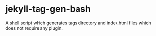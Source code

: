 # jekyll-tag-gen-bash
A shell script which generates tags directory and index.html files which does not require any plugin.
